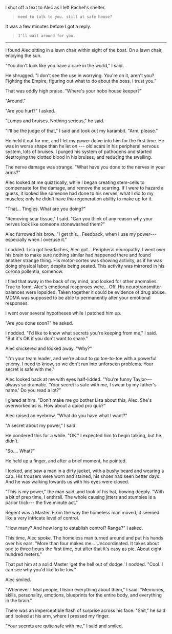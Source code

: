 I shot off a text to Alec as I left Rachel's shelter.

> ~~~
> need to talk to you. still at safe house?
> ~~~

It was a few minutes before I got a reply.

> ~~~
> I'll wait around for you.
> ~~~

----

I found Alec sitting in a lawn chair within sight of the boat. On a lawn chair, enjoying the sun.

"You don't look like you have a care in the world," I said.

He shrugged. "I don't see the use in worrying. You're on it, aren't you? Fighting the
Empire, figuring out what to do about the boss. I trust you."

That was oddly high praise. "Where's your hobo house keeper?"

"Around."

"Are you hurt?" I asked.

"Lumps and bruises. Nothing serious," he said.

"I'll be the judge of that," I said and took out my karambit. "Arm, please."

He held it out for me, and I let my power delve into him for the first time. He was
in worse shape than he let on --- old scars in his peripheral nervous system, lots of
bruises. I purged his system of pathogens and started destroying the clotted blood in his
bruises, and reducing the swelling.

The nerve damage was strange. "What have you done to the nerves in your arms?"

Alec looked at me quizzically, while I began creating stem-cells to compensate for the damage, and
remove the scarring. If I were to hazard a guess, it looked like someone had done to
his nerves, what I did to my muscles; only he didn't have the regeneration ability to make up for it.

"That... Tingles. What are you doing?"

"Removing scar tissue," I said. "Can you think of any reason why your nerves look like someone stonewashed them?"

Alec furrowed his brow. "I get this... Feedback, when I use my power--- especially when I overuse it."

I nodded. Lisa got headaches, Alec got... Peripheral neuropathy. I went over his brain to make
sure nothing similar had happened there and found another strange thing.
His motor-cortex was showing activity, as if he was doing physical labor; despite being seated.
This activity was mirrored in his corona pollentia, somehow.

I filed that away in the back of my mind, and looked for other anomalies. True to form, Alec's emotional
responses were... Off. His neurotransmitter balances were lopsided. Taken together it could be evidence of
drug abuse. MDMA was supposed to be able to permanently alter your emotional responses.

I went over several hypotheses while I patched him up.

"Are you done soon?" he asked.

I nodded. "I'd like to know what secrets you're keeping from me," I said. "But it's OK if you don't want to
share."

Alec snickered and looked away. "Why?"

"I'm your team leader, and we're about to go toe-to-toe with a powerful enemy. I need to know, so we 
don't run into unforseen problems. Your secret is safe with me."

Alec looked back at me with eyes half-lidded. "You're funny Taylor--- always so dramatic. 'Your secret is
safe with me, I swear by my father's name.' Do you read a lot?"

I glared at him. "Don't make me go bother Lisa about this, Alec. She's overworked as is. How about a
quiod pro quo?"

Alec raised an eyebrow. "What do you have what I want?"

"A secret about my power," I said.

He pondered this for a while. "OK." I expected him to begin talking, but he didn't.

"So.... What?"

He held up a finger, and after a brief moment, he pointed.

I looked, and saw a man in a dirty jacket, with a bushy beard and wearing a cap. His trousers were worn and
stained, his shoes had seen better days. And he was walking towards us with his eyes were closed.

"This is my power," the man said, and took of his hat, bowing deeply. "With a bit of prep time, I enthrall.
The whole causing jitters and stumbles is a parlor trick--- the five minute act."

Regent was a Master. From the way the homeless man moved, it seemed like a very intricate level of control.

"How many? And how long to establish control? Range?" I asked.

This time, Alec spoke. The homeless man turned around and put his hands over his ears. "More than four makes
me... Uncoordinated. It takes about one to three hours the first time, but after that it's easy as pie. About
eight hundred meters."

That put him at a solid Master 'get the hell out of dodge.' I nodded. "Cool. I can see why you'd like to
lie low."

Alec smiled.

"Whenever I heal people, I learn everything about them," I said. "Memories, skills, personality, emotions,
blueprints for the entire body, and everything in the brain."

There was an imperceptible flash of surprise across his face. "Shit," he said and looked at his arm, where
I pressed my finger.

"Your secrets are quite safe with me," I said and smiled.
